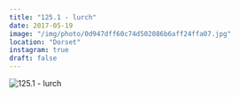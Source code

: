 ```yaml
---
title: "125.1 - lurch"
date: 2017-05-19
image: "/img/photo/0d947dff60c74d502086b6aff24ffa07.jpg"
location: "Dorset"
instagram: true
draft: false
---
```


![125.1 - lurch](/img/photo/0d947dff60c74d502086b6aff24ffa07.jpg)
